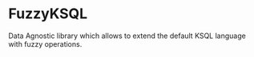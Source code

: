 # FuzzyKSQL
Data Agnostic library which allows to extend the default KSQL language with fuzzy operations.
